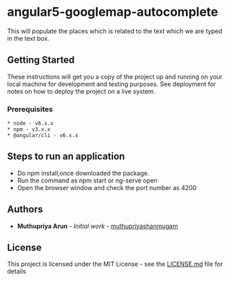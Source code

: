 # angular5-googlemap-autocomplete
This will populate the places which is related to the text which we are typed in the text box.

## Getting Started

These instructions will get you a copy of the project up and running on your local machine for development and testing purposes. See deployment for notes on how to deploy the project on a live system.

### Prerequisites

    * node - v6.x.x
    * npm - v3.x.x
    * @angular/cli - v6.x.x

## Steps to run an application
 
  * Do npm install,once downloaded the package.
  * Run the command as npm start or ng-serve open
  * Open the browser window and check the port number as 4200


## Authors

* **Muthupriya Arun** - *Initial work* - [muthupriyashanmugam](https://github.com/muthupriyashanmugam)

## License

This project is licensed under the MIT License - see the [LICENSE.md](LICENSE.md) file for details

